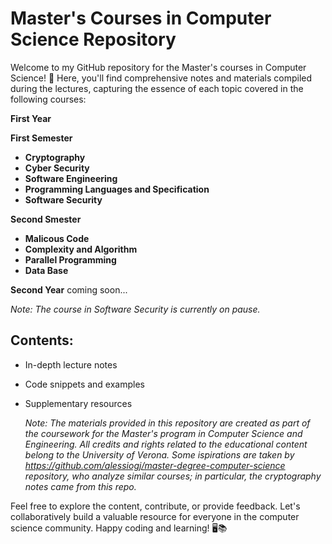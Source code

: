 # Master's Courses in Computer Science Repository

Welcome to my GitHub repository for the Master's courses in Computer Science! 🚀 Here, you'll find comprehensive notes and materials compiled during the lectures, capturing the essence of each topic covered in the following courses:

**First Year**

 **First Semester**
 
 - **Cryptography**
 - **Cyber Security**
 - **Software Engineering**
 - **Programming Languages and Specification**
 - **Software Security**

 **Second Smester**
 - **Malicous Code**
 - **Complexity and Algorithm**
 - **Parallel Programming**
 - **Data Base**

**Second Year**
  coming soon...


*Note: The course in Software Security is currently on pause.*

## Contents:
- In-depth lecture notes
- Code snippets and examples
- Supplementary resources

  *Note: The materials provided in this repository are created as part of the coursework for the Master's program in Computer Science and Engineering. All credits and rights related to the educational content belong to the University of Verona. Some ispirations are taken by https://github.com/alessiogj/master-degree-computer-science repository, who analyze similar courses; in particular, the cryptography notes came from this repo.*

Feel free to explore the content, contribute, or provide feedback. Let's collaboratively build a valuable resource for everyone in the computer science community. Happy coding and learning! 🖥️📚

